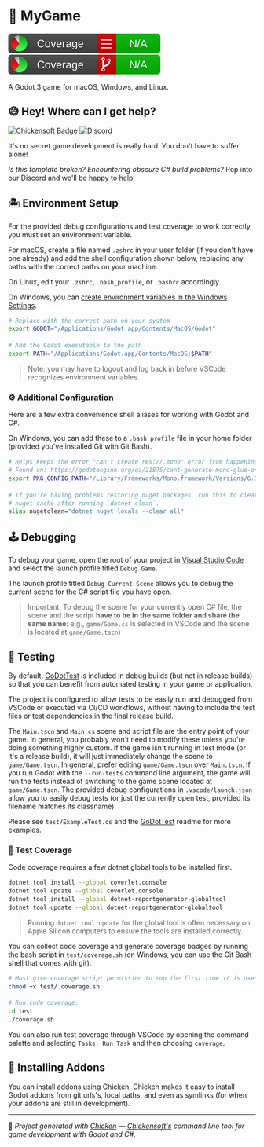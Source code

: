 # 🤖 MyGame

![line coverage][line-coverage] ![branch coverage][branch-coverage]

A Godot 3 game for macOS, Windows, and Linux.

## 😅 Hey! Where can I get help?

[![Chickensoft Badge][chickensoft-badge]][chickensoft-website] [![Discord](https://img.shields.io/badge/Chickensoft%20Discord-%237289DA.svg?style=flat&logo=discord&logoColor=white)][discord] 

It's no secret game development is really hard. You don't have to suffer alone! 

*Is this template broken? Encountering obscure C# build problems?* Pop into our Discord and we'll be happy to help!


## 🏝 Environment Setup

For the provided debug configurations and test coverage to work correctly, you must set an environment variable.

For macOS, create a file named `.zshrc` in your user folder (if you don't have one already) and add the shell configuration shown below, replacing any paths with the correct paths on your machine.

On Linux, edit your `.zshrc`, `.bash_profile`, or `.bashrc` accordingly.

On Windows, you can [create environment variables in the Windows Settings][windows-env].

```sh
# Replace with the correct path on your system
export GODOT="/Applications/Godot.app/Contents/MacOS/Godot"

# Add the Godot executable to the path
export PATH="/Applications/Godot.app/Contents/MacOS:$PATH"
```

> Note: you may have to logout and log back in before VSCode recognizes environment variables.

### ⚙️ Additional Configuration

Here are a few extra convenience shell aliases for working with Godot and C#.

On Windows, you can add these to a `.bash_profile` file in your home folder (provided you've installed Git with Git Bash).

```sh
# Helps keeps the error "can't create res://.mono" error from happening on mac.
# Found on: https://godotengine.org/qa/21875/cant-generate-mono-glue-on-osx
export PKG_CONFIG_PATH="/Library/Frameworks/Mono.framework/Versions/6.12.0/lib/pkgconfig"

# If you're having problems restoring nuget packages, run this to clear the
# nuget cache after running `dotnet clean`.
alias nugetclean="dotnet nuget locals --clear all"
```

## 🕹 Debugging

To debug your game, open the root of your project in [Visual Studio Code][vscode] and select the launch profile titled `Debug Game`.

The launch profile titled `Debug Current Scene` allows you to debug the current scene for the C# script file you have open.

> Important: To debug the scene for your currently open C# file, the scene and the script **have to be in the same folder and share the same name**: e.g.,  `game/Game.cs` is selected in VSCode and the scene is located at `game/Game.tscn`)

## 👷 Testing

By default, [GoDotTest] is included in debug builds (but not in release builds) so that you can benefit from automated testing in your game or application.

The project is configured to allow tests to be easily run and debugged from VSCode or executed via CI/CD workflows, without having to include the test files or test dependencies in the final release build.

The `Main.tscn` and `Main.cs` scene and script file are the entry point of your game. In general, you probably won't need to modify these unless you're doing something highly custom. If the game isn't running in test mode (or it's a release build), it will just immediately change the scene to `game/Game.tscn`. In general, prefer editing `game/Game.tscn` over `Main.tscn`.
If you run Godot with the `--run-tests` command line argument, the game will run the tests instead of switching to the game scene located at `game/Game.tscn`. The provided debug configurations in `.vscode/launch.json` allow you to easily debug tests (or just the currently open test, provided its filename matches its classname).

Please see `test/ExampleTest.cs` and the [GoDotTest] readme for more examples. 

### 🚦 Test Coverage

Code coverage requires a few dotnet global tools to be installed first.

```sh
dotnet tool install --global coverlet.console
dotnet tool update --global coverlet.console
dotnet tool install --global dotnet-reportgenerator-globaltool
dotnet tool update --global dotnet-reportgenerator-globaltool
```

> Running `dotnet tool update` for the global tool is often necessary on Apple Silicon computers to ensure the tools are installed correctly.

You can collect code coverage and generate coverage badges by running the bash script in `test/coverage.sh` (on Windows, you can use the Git Bash shell that comes with git).

```sh
# Must give coverage script permission to run the first time it is used.
chmod +x test/.coverage.sh

# Run code coverage:
cd test
./coverage.sh
```

You can also run test coverage through VSCode by opening the command palette and selecting `Tasks: Run Task` and then choosing `coverage`.

## 🔌 Installing Addons

You can install addons using [Chicken]. Chicken makes it easy to install Godot addons from git urls's, local paths, and even as symlinks (for when your addons are still in development).

---

🐤 *Project generated with [Chicken] — [Chickensoft's][Chickensoft] command line tool for game development with Godot and C#.*

<!-- Coverage Badges at the top -->
[line-coverage]: reports/line_coverage.svg
[branch-coverage]: reports/branch_coverage.svg

<!-- Links and Misc -->
[chickensoft-badge]: https://chickensoft.games/images/chickensoft/chickensoft_badge.svg
[chickensoft-website]: https://chickensoft.games
[discord]: https://discord.gg/gSjaPgMmYW
[windows-env]: https://www.alphr.com/set-environment-variables-windows-11/
[vscode]: https://code.visualstudio.com
[Chickensoft]: https://chickensoft.games
[Chicken]: https://github.com/chickensoft-games/Chicken
[GoDotTest]: https://github.com/chickensoft-games/go_dot_test
